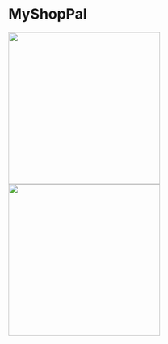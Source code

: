 # MyShopPal

<img src="images/1646849488535.gif" width="300">                   <img src="images/1646848260953.gif.gif" width="300">
